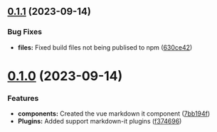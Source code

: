 ## [0.1.1](https://github.com/f3ve/vue-markdown-it/compare/v0.1.0...v0.1.1) (2023-09-14)


### Bug Fixes

* **files:** Fixed build files not being publised to npm ([630ce42](https://github.com/f3ve/vue-markdown-it/commit/630ce42f056cd3aaf3a57c08c475f49ebbedcb26))



# [0.1.0](https://github.com/f3ve/vue-markdown-it/compare/7bb194fba61bdadfa9d5f1dc598a6c306e971924...v0.1.0) (2023-09-14)


### Features

* **components:** Created the vue markdown it component ([7bb194f](https://github.com/f3ve/vue-markdown-it/commit/7bb194fba61bdadfa9d5f1dc598a6c306e971924))
* **Plugins:** Added support markdown-it plugins ([f374696](https://github.com/f3ve/vue-markdown-it/commit/f3746967a30301e32f680b833854f9d7d7d86671))



